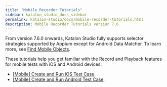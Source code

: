 ```yaml
---
title: "Mobile Recorder Tutorials"
sidebar: katalon_studio_docs_sidebar
permalink: katalon-studio/docs/mobile-recorder-tutorials.html
description: Mobile Recorder Tutorials version 7.6
---
```


From version 7.6.0 onwards, Katalon Studio fully supports selector strategies supported by Appium except for Android Data Matcher. To learn more, see [Find Mobile Objects](https://docs.katalon.com/katalon-studio/docs/locators_object_identification.html).

These tutorials help you get familiar with the Record and Playback features for mobile tests with iOS and Android devices:

- [[Mobile] Create and Run iOS Test Case](https://docs.katalon.com/katalon-studio/tutorials/mobile-create-ios-test-case.html).
- [[Mobile] Create and Run Android Test Case](https://docs.katalon.com/katalon-studio/tutorials/mobile-create-android-test-case.html).